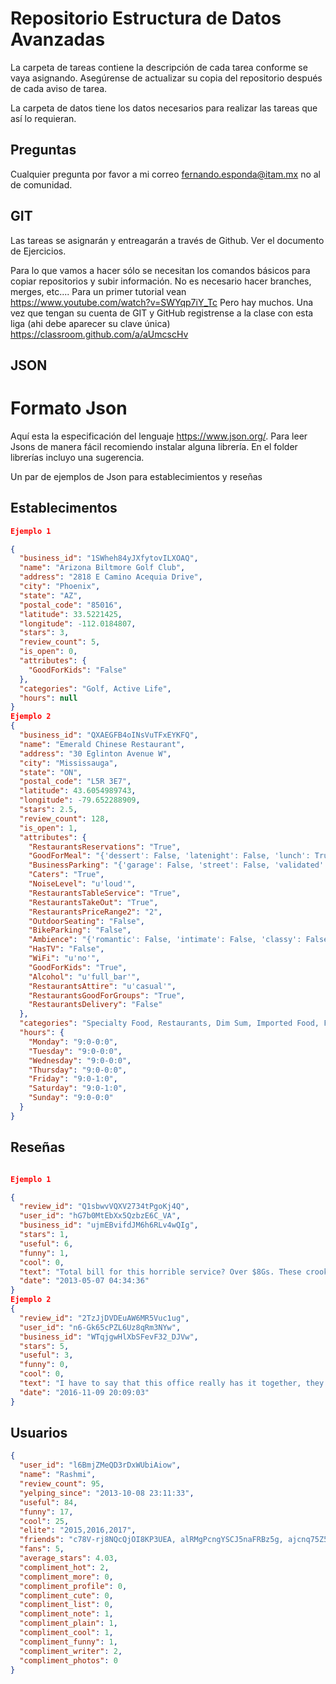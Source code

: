 # Repositorio Estructura de Datos Avanzadas

La carpeta de tareas contiene la descripción de cada tarea conforme se vaya asignando. Asegúrense de actualizar su copia del repositorio después de cada aviso de tarea.

La carpeta de datos tiene los datos necesarios para realizar las tareas que así lo requieran.

## Preguntas

Cualquier pregunta por favor a mi correo
fernando.esponda@itam.mx
no al de comunidad.

## GIT
Las tareas se asignarán y entreagarán a través de Github. Ver el documento de Ejercicios.

Para lo que vamos a hacer sólo se necesitan los comandos básicos para copiar repositorios y subir información. No es necesario hacer branches, merges, etc....
Para un primer tutorial vean <https://www.youtube.com/watch?v=SWYqp7iY_Tc>
Pero hay muchos.
Una vez que tengan su cuenta de GIT y GitHub registrense a la clase con esta liga (ahi debe aparecer su clave única)
https://classroom.github.com/a/aUmcscHv

## JSON

# Formato Json
Aquí esta la especificación del lenguaje <https://www.json.org/>.
Para leer Jsons de manera fácil recomiendo instalar alguna librería. En el folder librerías incluyo una sugerencia.

Un par de ejemplos de Json para establecimientos y reseñas
## Establecimentos
```Json
Ejemplo 1

{
  "business_id": "1SWheh84yJXfytovILXOAQ",
  "name": "Arizona Biltmore Golf Club",
  "address": "2818 E Camino Acequia Drive",
  "city": "Phoenix",
  "state": "AZ",
  "postal_code": "85016",
  "latitude": 33.5221425,
  "longitude": -112.0184807,
  "stars": 3,
  "review_count": 5,
  "is_open": 0,
  "attributes": {
    "GoodForKids": "False"
  },
  "categories": "Golf, Active Life",
  "hours": null
}
Ejemplo 2
{
  "business_id": "QXAEGFB4oINsVuTFxEYKFQ",
  "name": "Emerald Chinese Restaurant",
  "address": "30 Eglinton Avenue W",
  "city": "Mississauga",
  "state": "ON",
  "postal_code": "L5R 3E7",
  "latitude": 43.6054989743,
  "longitude": -79.652288909,
  "stars": 2.5,
  "review_count": 128,
  "is_open": 1,
  "attributes": {
    "RestaurantsReservations": "True",
    "GoodForMeal": "{'dessert': False, 'latenight': False, 'lunch': True, 'dinner': True, 'brunch': False, 'breakfast': False}",
    "BusinessParking": "{'garage': False, 'street': False, 'validated': False, 'lot': True, 'valet': False}",
    "Caters": "True",
    "NoiseLevel": "u'loud'",
    "RestaurantsTableService": "True",
    "RestaurantsTakeOut": "True",
    "RestaurantsPriceRange2": "2",
    "OutdoorSeating": "False",
    "BikeParking": "False",
    "Ambience": "{'romantic': False, 'intimate': False, 'classy': False, 'hipster': False, 'divey': False, 'touristy': False, 'trendy': False, 'upscale': False, 'casual': True}",
    "HasTV": "False",
    "WiFi": "u'no'",
    "GoodForKids": "True",
    "Alcohol": "u'full_bar'",
    "RestaurantsAttire": "u'casual'",
    "RestaurantsGoodForGroups": "True",
    "RestaurantsDelivery": "False"
  },
  "categories": "Specialty Food, Restaurants, Dim Sum, Imported Food, Food, Chinese, Ethnic Food, Seafood",
  "hours": {
    "Monday": "9:0-0:0",
    "Tuesday": "9:0-0:0",
    "Wednesday": "9:0-0:0",
    "Thursday": "9:0-0:0",
    "Friday": "9:0-1:0",
    "Saturday": "9:0-1:0",
    "Sunday": "9:0-0:0"
  }
}
```
## Reseñas
```json

Ejemplo 1

{
  "review_id": "Q1sbwvVQXV2734tPgoKj4Q",
  "user_id": "hG7b0MtEbXx5QzbzE6C_VA",
  "business_id": "ujmEBvifdJM6h6RLv4wQIg",
  "stars": 1,
  "useful": 6,
  "funny": 1,
  "cool": 0,
  "text": "Total bill for this horrible service? Over $8Gs. These crooks actually had the nerve to charge us $69 for 3 pills. I checked online the pills can be had for 19 cents EACH! Avoid Hospital ERs at all costs.",
  "date": "2013-05-07 04:34:36"
}
Ejemplo 2
{
  "review_id": "2TzJjDVDEuAW6MR5Vuc1ug",
  "user_id": "n6-Gk65cPZL6Uz8qRm3NYw",
  "business_id": "WTqjgwHlXbSFevF32_DJVw",
  "stars": 5,
  "useful": 3,
  "funny": 0,
  "cool": 0,
  "text": "I have to say that this office really has it together, they are so organized and friendly!  Dr. J. Phillipp is a great dentist, very friendly and professional.  The dental assistants that helped in my procedure were amazing, Jewel and Bailey helped me to feel comfortable!  I don't have dental insurance, but they have this insurance through their office you can purchase for $80 something a year and this gave me 25% off all of my dental work, plus they helped me get signed up for care credit which I knew nothing about before this visit!  I highly recommend this office for the nice synergy the whole office has!",
  "date": "2016-11-09 20:09:03"
}
```
## Usuarios
```Json
{
  "user_id": "l6BmjZMeQD3rDxWUbiAiow",
  "name": "Rashmi",
  "review_count": 95,
  "yelping_since": "2013-10-08 23:11:33",
  "useful": 84,
  "funny": 17,
  "cool": 25,
  "elite": "2015,2016,2017",
  "friends": "c78V-rj8NQcQjOI8KP3UEA, alRMgPcngYSCJ5naFRBz5g, ajcnq75Z5xxkvUSmmJ1bCg, BSMAmp2-wMzCkhTfq9ToNg, jka10dk9ygX76hJG0gfPZQ, dut0e4xvme7QSlesOycHQA, l4l5lBnK356zBua7B-UJ6Q, 0HicMOOs-M_gl2eO-zES4Q, _uI57wL2fLyftrcSFpfSGQ, T4_Qd0YWbC3co6WSMw4vxg, iBRoLWPtWmsI1kdbE9ORSA, xjrUcid6Ymq0DoTJELkYyw, GqadWVzJ6At-vgLzK_SKgA, DvB13VJBmSnbFXBVBsKmDA, vRP9nQkYTeNioDjtxZlVhg, gT0A1iN3eeQ8EMAjJhwQtw, 6yCWjFPtp_AD4x93WAwmnw, 1dKzpNnib-JlViKv8_Gt5g, 3Bv4_JxHXq-gVLOxYMQX0Q, ikQyfu1iViYh8T0us7wiFQ, f1GGltNaB7K5DR1jf3dOmg, tgeFUChlh7v8bZFVl2-hjQ, -9-9oyXlqsMG2he5xIWdLQ, Adj9fBPVJad8vSs-mIP7gw, Ce49RY8CKXVsTifxRYFTsw, M1_7TLi8CbdA89nFLlH4iw, wFsNv-hqbW_F5-IRqfBN6g, 0Q1L7zXHocaUZ2gsG2XJeg, cBFgmOCBdhYa0xoFEAzp_g, VrD_AgiFvzqtlR15vir3SQ, cpE-7HK514Sr5vpSen9CEQ, F1UYelhPFB-zIKlt0ygIZg, CQAL1hvsLMCzuJf9AglsXw, 1KnY1wr15WfEWIRLB9IS6g, QWFQ-kXBiLbid-lm5Jr3dQ, nymT8liFugCrM16lTy0ZfQ, qj69bdd885heDvUPCyHd2Q, DySCZZcgbdrlHgEovk5y9w, lZMJIDuvhT9Dy4KyquLXyA, b_9Gn7wS93AoPZPR0dIJqQ, N07g1IaLh0_6sUjtiSRe4w, YdfPX_7DxSnKvvdCJ57iOw, 8GYryZPD22W7WgQ8kvMkEQ, cpQmAgOWatghp14h1pn1dQ, EnchhymLYMqftCRjqvVWmw, -JdfKhFktE7Zs9BMDFcPeQ, uWhC9eof98zPkvsalgaqJw, eyTlNDDaiPatfe6mheIZ0g, VfHq0o73aKsODvfAhwAQtg, kvD5tICngLAaQDujSFWupA, dXacwEhqi9-3_XT6JeH0Og, NfU0zDaTMEQ4-X9dbQWd9A, cTHWBdjSKbctSUIvWsgFxw, 3IEtCbSDF5t7RkZ20T6s9A, HJJXTrp6UybYyPdQ9DA0JA, JaXogQFVjzGRAeBvzamBHg, NUonfKkjS1iVqnNITtgXZg, D5vaJAYp0sOrGfsj9qvsMA, H27Ecbwwu4FGAlLgICourw, S8HrLmMiE4u8FWYWkNEoTw, Io36Y3xWQcIX9rYvPcYfXQ, J5mcqh8KxYpqjaLBNlwcig, -nTB3_08g06fD0GT8AtDBQ, wMpFA46lihK8oFns_5p65A, RZGFJHeomGJCWp3xcL3ejA, ZoQSzzXoSP1RxOD4Amv9Bg, qzM0EB0SkuuGIFv0adjQAQ, HuM6vvuveken-fPZ7d4olA, H3oukHpGpn9n_mJwSDSQyQ, PkmsJsQ8FIZe8eh8c_u96g, wSByVbwME4MzgkJaFyfvNg, YEVqknoDmrHAoUbHX0nPnA, li3vsK1XAPmeJYAUTYflHQ, MKc8yXi0glbPYt0Qb4PECw, fQPH6W9fksi27gkuUPnFaA, amrCMrDsoRetYFg2kwwdFA, 84dVQ6n6r2ezNaTuc7RkKA, yW9QjWY0olv5-uRKv3t_Kw, 5XJDj7c3eoidfQ3jW18Zgw, txSc6a6pIDctvwyBeu7Aqg, HFbbDCyyqP9xPkUlcxeIdg, hTUv5oh2do6Z3OppPuuiJA, gSqonG9J4fNM-fl_fE71AA, pd9mgTFpBTg5F9x-MsczNg, j3VE22V2GcHiH8UZxfFLfw, NYXlMW-T-3V4Jqr4r-i0Wg, btxgAZedxX8IWhMifA7Xkg, -Hp5mPLiRJNFnyeX5Ygzag, P6-DwVg6-t2JuQwIUEk0iQ, OI2TvxYvZrAodBG_RF53Xw, bHxf_VPKmZur1Bier-6A2A, Et_Sb39cVm81_Xe9HDM8ZQ, 5HwGl2UyYbaRq8aD6YC-fA, ZK228WMcCKLo5thcjD7rdw, iTf8wojwfm0NOi7dOiz3Nw, btYRxQYNJjpecflNHtFH0A, Kgo42FzpW_dXFgDKoewbtg, MNk_1Q_dqOY3xxHZKeO8VQ, AlwD504T9k0m5lkg3k5g6Q",
  "fans": 5,
  "average_stars": 4.03,
  "compliment_hot": 2,
  "compliment_more": 0,
  "compliment_profile": 0,
  "compliment_cute": 0,
  "compliment_list": 0,
  "compliment_note": 1,
  "compliment_plain": 1,
  "compliment_cool": 1,
  "compliment_funny": 1,
  "compliment_writer": 2,
  "compliment_photos": 0
}

```
